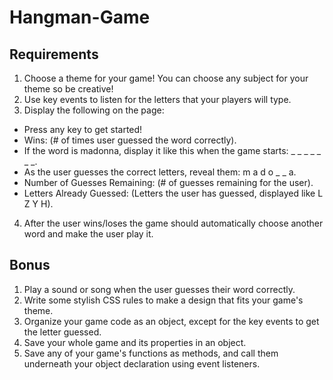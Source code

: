 # Hangman-Game
## Requirements
1. Choose a theme for your game! You can choose any subject for your theme so be creative!
2. Use key events to listen for the letters that your players will type.
3. Display the following on the page:
  * Press any key to get started!
  * Wins: (# of times user guessed the word correctly).
  * If the word is madonna, display it like this when the game starts: _ _ _ _ _ _ _.
  * As the user guesses the correct letters, reveal them: m a d o _  _ a.
  * Number of Guesses Remaining: (# of guesses remaining for the user).
  * Letters Already Guessed: (Letters the user has guessed, displayed like L Z Y H).
4. After the user wins/loses the game should automatically choose another word and make the user play it.
## Bonus
1. Play a sound or song when the user guesses their word correctly.
2. Write some stylish CSS rules to make a design that fits your game's theme.
3. Organize your game code as an object, except for the key events to get the letter guessed.
4. Save your whole game and its properties in an object.
5. Save any of your game's functions as methods, and call them underneath your object declaration using event listeners.
